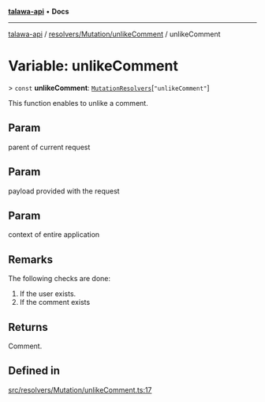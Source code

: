 [**talawa-api**](../../../../README.md) • **Docs**

***

[talawa-api](../../../../modules.md) / [resolvers/Mutation/unlikeComment](../README.md) / unlikeComment

# Variable: unlikeComment

\> `const` **unlikeComment**: [`MutationResolvers`](../../../../types/generatedGraphQLTypes/type-aliases/MutationResolvers.md)\[`"unlikeComment"`\]

This function enables to unlike a comment.

## Param

parent of current request

## Param

payload provided with the request

## Param

context of entire application

## Remarks

The following checks are done:
1. If the user exists.
2. If the comment exists

## Returns

Comment.

## Defined in

[src/resolvers/Mutation/unlikeComment.ts:17](https://github.com/PalisadoesFoundation/talawa-api/blob/790ab2939a7c80eb0ff31afd318f8889a001f225/src/resolvers/Mutation/unlikeComment.ts#L17)
